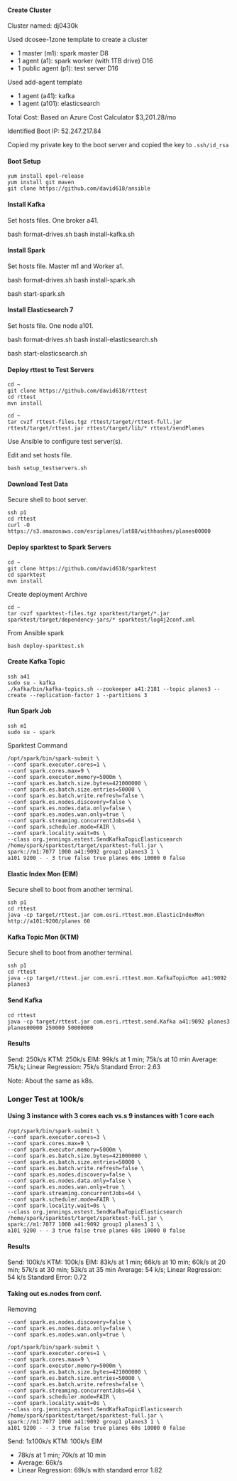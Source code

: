 
#### Create Cluster

Cluster named: dj0430k

Used dcosee-1zone template to create a cluster
- 1 master (m1):  spark master  D8
- 1 agent (a1): spark worker (with 1TB drive) D16
- 1 public agent (p1): test server  D16

Used add-agent template
- 1 agent (a41): kafka
- 1 agent (a101): elasticsearch

Total Cost: Based on Azure Cost Calculator $3,201.28/mo

Identified Boot IP:  52.247.217.84

Copied my private key to the boot server and copied the key to ```.ssh/id_rsa```

#### Boot Setup

```
yum install epel-release
yum install git maven
git clone https://github.com/david618/ansible
```

#### Install Kafka

Set hosts files.  One broker a41.

bash format-drives.sh
bash install-kafka.sh

#### Install Spark

Set hosts file. Master m1 and Worker a1.

bash format-drives.sh
bash install-spark.sh

bash start-spark.sh

#### Install Elasticsearch 7

Set hosts file.  One node a101.

bash format-drives.sh
bash install-elasticsearch.sh

bash start-elasticsearch.sh


#### Deploy rttest to Test Servers

```
cd ~
git clone https://github.com/david618/rttest
cd rttest
mvn install
```

```
cd ~
tar cvzf rttest-files.tgz rttest/target/rttest-full.jar rttest/target/rttest.jar rttest/target/lib/* rttest/sendPlanes
```


Use Ansible to configure test server(s).

Edit and set hosts file.

```
bash setup_testservers.sh
```

#### Download Test Data 

Secure shell to boot server.


```
ssh p1
cd rttest
curl -O https://s3.amazonaws.com/esriplanes/lat88/withhashes/planes00000
```


#### Deploy sparktest to Spark Servers

```
cd ~
git clone https://github.com/david618/sparktest
cd sparktest
mvn install
```

Create deployment Archive

```
cd ~
tar cvzf sparktest-files.tgz sparktest/target/*.jar sparktest/target/dependency-jars/* sparktest/log4j2conf.xml 
```

From Ansible spark

```
bash deploy-sparktest.sh
```


#### Create Kafka Topic

```
ssh a41
sudo su - kafka
./kafka/bin/kafka-topics.sh --zookeeper a41:2181 --topic planes3 --create --replication-factor 1 --partitions 3
```

#### Run Spark Job

```
ssh m1
sudo su - spark
```

Sparktest Command


```
/opt/spark/bin/spark-submit \
--conf spark.executor.cores=1 \
--conf spark.cores.max=9 \
--conf spark.executor.memory=5000m \
--conf spark.es.batch.size.bytes=421000000 \
--conf spark.es.batch.size.entries=50000 \
--conf spark.es.batch.write.refresh=false \
--conf spark.es.nodes.discovery=false \
--conf spark.es.nodes.data.only=false \
--conf spark.es.nodes.wan.only=true \
--conf spark.streaming.concurrentJobs=64 \
--conf spark.scheduler.mode=FAIR \
--conf spark.locality.wait=0s \
--class org.jennings.estest.SendKafkaTopicElasticsearch /home/spark/sparktest/target/sparktest-full.jar \
spark://m1:7077 1000 a41:9092 group1 planes3 1 \
a101 9200 - - 3 true false true planes 60s 10000 0 false
```

#### Elastic Index Mon (EIM)

Secure shell to boot from another terminal.

```
ssh p1
cd rttest
java -cp target/rttest.jar com.esri.rttest.mon.ElasticIndexMon http://a101:9200/planes 60
```

#### Kafka Topic Mon (KTM)

Secure shell to boot from another terminal.

```
ssh p1
cd rttest
java -cp target/rttest.jar com.esri.rttest.mon.KafkaTopicMon a41:9092 planes3
```

#### Send Kafka

```
cd rttest
java -cp target/rttest.jar com.esri.rttest.send.Kafka a41:9092 planes3 planes00000 250000 50000000
```

#### Results

Send: 250k/s
KTM: 250k/s
EIM: 99k/s at 1 min; 75k/s at 10 min
Average: 75k/s; Linear Regression: 75k/s Standard Error: 2.63



Note: About the same as k8s.   


### Longer Test at 100k/s


#### Using 3 instance with 3 cores each vs.s 9 instances with 1 core each

```
/opt/spark/bin/spark-submit \
--conf spark.executor.cores=3 \
--conf spark.cores.max=9 \
--conf spark.executor.memory=5000m \
--conf spark.es.batch.size.bytes=421000000 \
--conf spark.es.batch.size.entries=50000 \
--conf spark.es.batch.write.refresh=false \
--conf spark.es.nodes.discovery=false \
--conf spark.es.nodes.data.only=false \
--conf spark.es.nodes.wan.only=true \
--conf spark.streaming.concurrentJobs=64 \
--conf spark.scheduler.mode=FAIR \
--conf spark.locality.wait=0s \
--class org.jennings.estest.SendKafkaTopicElasticsearch /home/spark/sparktest/target/sparktest-full.jar \
spark://m1:7077 1000 a41:9092 group1 planes3 1 \
a101 9200 - - 3 true false true planes 60s 10000 0 false
```


#### Results

Send: 100k/s
KTM: 100k/s
EIM: 83k/s at 1 min; 66k/s at 10 min; 60k/s at 20 min; 57k/s at 30 min; 53k/s at 35 min
Average: 54 k/s; Linear Regression: 54 k/s Standard Error: 0.72 


#### Taking out es.nodes from conf.


Removing

```
--conf spark.es.nodes.discovery=false \
--conf spark.es.nodes.data.only=false \
--conf spark.es.nodes.wan.only=true \
```


```
/opt/spark/bin/spark-submit \
--conf spark.executor.cores=1 \
--conf spark.cores.max=9 \
--conf spark.executor.memory=5000m \
--conf spark.es.batch.size.bytes=421000000 \
--conf spark.es.batch.size.entries=50000 \
--conf spark.es.batch.write.refresh=false \
--conf spark.streaming.concurrentJobs=64 \
--conf spark.scheduler.mode=FAIR \
--conf spark.locality.wait=0s \
--class org.jennings.estest.SendKafkaTopicElasticsearch /home/spark/sparktest/target/sparktest-full.jar \
spark://m1:7077 1000 a41:9092 group1 planes3 1 \
a101 9200 - - 3 true false true planes 60s 10000 0 false
```

Send: 1x100k/s
KTM: 100k/s
EIM
  - 78k/s at 1 min; 70k/s at 10 min
  - Average: 66k/s
  - Linear Regression: 69k/s with standard error 1.82



